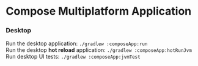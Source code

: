 # Compose Multiplatform Application

### Desktop
Run the desktop application: `./gradlew :composeApp:run`  
Run the desktop **hot reload** application: `./gradlew :composeApp:hotRunJvm`  
Run desktop UI tests: `./gradlew :composeApp:jvmTest`  

